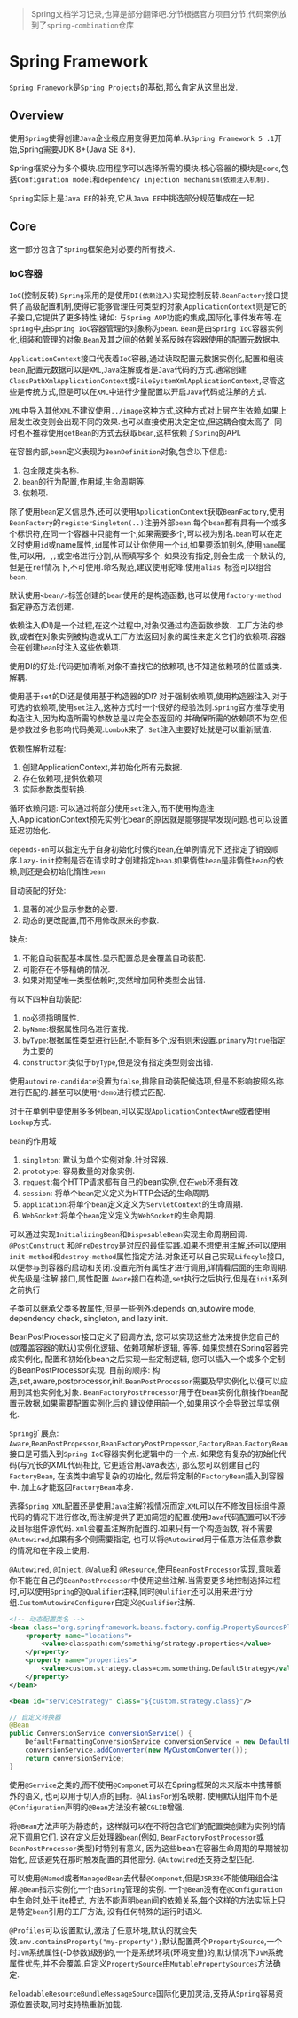 > Spring文档学习记录,也算是部分翻译吧.分节根据官方项目分节,代码案例放到了`spring-combination`仓库

# Spring Framework

`Spring Framework`是`Spring Projects`的基础,那么肯定从这里出发.

## Overview

使用`Spring`使得创建`Java`企业级应用变得更加简单.从`Spring Framework 5 .1`开始,Spring需要JDK 8+(Java SE 8+).

Spring框架分为多个模块.应用程序可以选择所需的模块.核心容器的模块是`core`,包括`Configuration model`和`dependency injection mechanism(依赖注入机制)`.

`Spring`实际上是`Java EE`的补充,它从`Java EE`中挑选部分规范集成在一起.

## Core

这一部分包含了`Spring`框架绝对必要的所有技术.

### IoC容器

`IoC`(控制反转),`Spring`采用的是使用`DI(依赖注入)`实现控制反转.`BeanFactory`接口提供了高级配置机制,使得它能够管理任何类型的对象,`ApplicationContext`则是它的子接口,它提供了更多特性,诸如: 与`Spring AOP`功能的集成,国际化,事件发布等.在`Spring`中,由`Spring IoC`容器管理的对象称为`bean`. `Bean`是由`Spring IoC`容器实例化,组装和管理的对象.`Bean`及其之间的依赖关系反映在容器使用的配置元数据中.

`ApplicationContext`接口代表着`IoC`容器,通过读取配置元数据实例化,配置和组装`bean`,配置元数据可以是`XML`,`Java`注解或者是`Java`代码的方式.通常创建`ClassPathXmlApplicationContext`或`FileSystemXmlApplicationContext`,尽管这些是传统方式,但是可以在`XML`中进行少量配置以开启`Java`代码或注解的方式.

`XML`中导入其他`XML`不建议使用`../image`这种方式,这种方式对上层产生依赖,如果上层发生改变则会出现不同的效果.也可以直接使用决定定位,但这耦合度太高了. 同时也不推荐使用`getBean`的方式去获取`bean`,这样依赖了`Spring`的API.

在容器内部,`bean`定义表现为`BeanDefinition`对象,包含以下信息:

1. 包全限定类名称.
2. `bean`的行为配置,作用域,生命周期等.
3. 依赖项.

除了使用`bean`定义信息外,还可以使用`ApplicationContext`获取`BeanFactory`,使用`BeanFactory`的`registerSingleton(..)`注册外部`bean`.每个`bean`都有具有一个或多个标识符,在同一个容器中只能有一个,如果需要多个,可以视为别名.`bean`可以在定义时使用`id`或name属性,`id`属性可以让你使用一个`id`,如果要添加别名,使用`name`属性,可以用`, `,`;`或空格进行分割,从而填写多个. 如果没有指定,则会生成一个默认的,但是在`ref`情况下,不可使用.命名规范,建议使用驼峰.使用`alias `标签可以组合`bean`.

默认使用`<bean/>`标签创建的`bean`使用的是构造函数,也可以使用`factory-method`指定静态方法创建.

依赖注入(DI)是一个过程,在这个过程中,对象仅通过构造函数参数、工厂方法的参数,或者在对象实例被构造或从工厂方法返回对象的属性来定义它们的依赖项.容器会在创建`bean`时注入这些依赖项.

使用DI的好处:代码更加清晰,对象不查找它的依赖项,也不知道依赖项的位置或类.解耦.

使用基于`set`的DI还是使用基于构造器的DI? 对于强制依赖项,使用构造器注入,对于可选的依赖项,使用`set`注入,这种方式时一个很好的经验法则.`Spring`官方推荐使用构造注入,因为构造所需的参数总是以完全态返回的.并确保所需的依赖项不为空,但是参数过多也影响代码美观.`Lombok`来了. `Set`注入主要好处就是可以重新赋值.

依赖性解析过程:

1. 创建ApplicationContext,并初始化所有元数据.
2. 存在依赖项,提供依赖项
3. 实际参数类型转换.

循环依赖问题: 可以通过将部分使用`set`注入,而不使用构造注入.ApplicationContext预先实例化bean的原因就是能够提早发现问题.也可以设置延迟初始化.

`depends-on`可以指定先于自身初始化时候的`bean`,在单例情况下,还指定了销毁顺序.`lazy-init`控制是否在请求时才创建指定`bean`.如果惰性`bean`是非惰性`bean`的依赖,则还是会初始化惰性`bean`

自动装配的好处: 

1. 显著的减少显示参数的必要.
2. 动态的更改配置,而不用修改原来的参数.

缺点:

1. 不能自动装配基本属性.显示配置总是会覆盖自动装配.
2. 可能存在不够精确的情况.
3. 如果对期望唯一类型依赖时,突然增加同种类型会出错.

有以下四种自动装配: 

1. `no`必须指明属性.
2. `byName`:根据属性同名进行查找.
3. `byType`:根据属性类型进行匹配,不能有多个,没有则未设置.`primary`为`true`指定为主要的
4. `constructor`:类似于`byType`,但是没有指定类型则会出错.

使用`autowire-candidate`设置为`false`,排除自动装配候选项,但是不影响按照名称进行匹配的.甚至可以使用`*demo`进行模式匹配.

对于在单例中要使用多多例`bean`,可以实现`ApplicationContextAwre`或者使用`Lookup`方式.

`bean`的作用域

1. `singleton`: 默认为单个实例对象.针对容器.
2. `prototype`: 容易数量的对象实例.
3. `request`:每个HTTP请求都有自己的bean实例,仅在`web`环境有效.
4. `session`: 将单个`bean`定义定义为HTTP会话的生命周期.
5. `application`:将单个`bean`定义定义为`ServletContext`的生命周期.
6. `WebSocket`:将单个`bean`定义定义为`WebSocket`的生命周期.

可以通过实现`InitializingBean`和`DisposableBean`实现生命周期回调. `@PostConstruct` 和`@PreDestroy`是对应的最佳实践.如果不想使用注解,还可以使用`init-method`和`destroy-method`属性指定方法.对象还可以自己实现`Lifecyle`接口,以便参与到容器的启动和关闭.设置完所有属性才进行调用,详情看后面的生命周期.优先级是:注解,接口,属性配置.`Aware`接口在构造,`set`执行之后执行,但是在`init`系列之前执行

子类可以继承父类多数属性,但是一些例外:depends on,autowire mode, dependency check, singleton, and lazy init.

BeanPostProcessor接口定义了回调方法, 您可以实现这些方法来提供您自己的(或覆盖容器的默认)实例化逻辑、依赖项解析逻辑, 等等. 如果您想在Spring容器完成实例化, 配置和初始化bean之后实现一些定制逻辑, 您可以插入一个或多个定制的BeanPostProcessor实现. 目前的顺序: 构造,set,aware,postprocessor,init.`BeanPostProcessor`需要及早实例化,以便可以应用到其他实例化对象.
`BeanFactoryPostProcessor`用于在`bean`实例化前操作`bean`配置元数据,如果需要配置实例化后的,建议使用前一个,如果用这个会导致过早实例化.

`Spring`扩展点: `Aware`,`BeanPostPropessor`,`BeanFactoryPostPropessor`,`FactoryBean`.`FactoryBean`接口是可插入到`Spring IoC`容器实例化逻辑中的一个点. 如果您有复杂的初始化代码(与冗长的XML代码相比, 它更适合用Java表达), 那么您可以创建自己的`FactoryBean`, 在该类中编写复杂的初始化, 然后将定制的`FactoryBean`插入到容器中. 加上`&`才能返回`FactoryBean`本身.

选择`Spring XML`配置还是使用`Java`注解?视情况而定,`XML`可以在不修改目标组件源代码的情况下进行修改,而注解提供了更加简短的配置.使用`Java`代码配置可以不涉及目标组件源代码. `xml`会覆盖注解所配置的.如果只有一个构造函数, 将不需要`@Autowired`,如果有多个则需要指定, 也可以将`@Autowired`用于任意方法任意参数的情况和在字段上使用.

`@Autowired`, `@Inject`, `@Value`和 `@Resource`,使用`BeanPostProcessor`实现,意味着你不能在自己的`BeanPostProcessor`中使用这些注解.当需要更多地控制选择过程时,可以使用`Spring`的`@Qualifier`注释,同时`@Qulifier`还可以用来进行分组.`CustomAutowireConfigurer`自定义`@Qualifier`注解.

```xml
<!-- 动态配置类名 -->
<bean class="org.springframework.beans.factory.config.PropertySourcesPlaceholderConfigurer">
    <property name="locations">
        <value>classpath:com/something/strategy.properties</value>
    </property>
    <property name="properties">
        <value>custom.strategy.class=com.something.DefaultStrategy</value>
    </property>
</bean>

<bean id="serviceStrategy" class="${custom.strategy.class}"/>
```

```java
// 自定义转换器
@Bean
public ConversionService conversionService() {
    DefaultFormattingConversionService conversionService = new DefaultFormattingConversionService();
    conversionService.addConverter(new MyCustomConverter());
    return conversionService;
}
```



使用`@Service`之类的,而不使用`@Componet`可以在Spring框架的未来版本中携带额外的语义, 也可以用于切入点的目标.` @AliasFor`别名映射. 使用默认组件而不是`@Configuration`声明的`@Bean`方法没有被`CGLIB`增强.

将`@Bean`方法声明为静态的，这样就可以在不将包含它们的配置类创建为实例的情况下调用它们. 这在定义后处理器`bean`(例如, `BeanFactoryPostProcessor`或`BeanPostProcessor`类型)时特别有意义, 因为这些bean在容器生命周期的早期被初始化, 应该避免在那时触发配置的其他部分. `@Autowired`还支持泛型匹配.

可以使用`@Named`或者`ManagedBean`去代替`@Componet`,但是`JSR330`不能使用组合注解.`@Bean`指示实例化一个由`Spring`管理的实例. 一个`@Bean`没有在`@Configuration`中生命时,处于lite模式, 方法不能声明`bean`间的依赖关系,每个这样的方法实际上只是特定`bean`引用的工厂方法, 没有任何特殊的运行时语义.

`@Profiles`可以设置默认,激活了任意环境,默认的就会失效.`env.containsProperty("my-property");`默认配置两个`PropertySource`,一个时`JVM`系统属性(-D参数)级别的,一个是系统环境(环境变量)的,默认情况下`JVM`系统属性优先,并不会覆盖.自定义`PropertySource`由`MutablePropertySources`方法确定.

`ReloadableResourceBundleMessageSource`国际化更加灵活,支持从`Spring`容易资源位置读取,同时支持热重新加载.